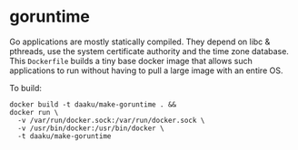 goruntime
=========

Go applications are mostly statically compiled. They depend on libc & pthreads,
use the system certificate authority and the time zone database. This
`Dockerfile` builds a tiny base docker image that allows such applications to
run without having to pull a large image with an entire OS.

To build:

```
docker build -t daaku/make-goruntime . &&
docker run \
  -v /var/run/docker.sock:/var/run/docker.sock \
  -v /usr/bin/docker:/usr/bin/docker \
  -t daaku/make-goruntime
```
